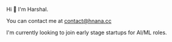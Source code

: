 Hi 👋 I'm Harshal.

You can contact me at contact@hnana.cc

I'm currently looking to join early stage startups for AI/ML roles.